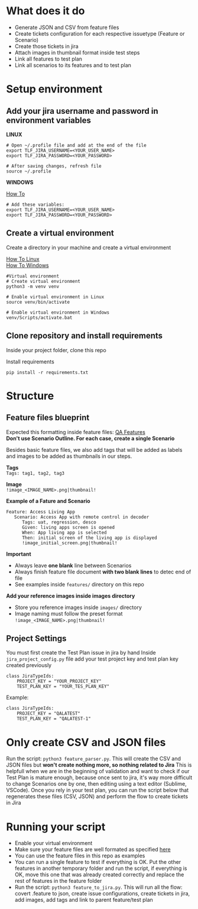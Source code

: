 # What does it do

- Generate JSON and CSV from feature files
- Create tickets  configuration for each respective issuetype (Feature or Scenario)
- Create those tickets in jira
- Attach images in thumbnail format inside test steps
- Link all features to test plan
- Link all scenarios to its features and to test plan

# Setup environment

## Add your jira username and password in environment variables

**LINUX** 

``` 
# Open ~/.profile file and add at the end of the file
export TLF_JIRA_USERNAME=<YOUR_USER_NAME>
export TLF_JIRA_PASSWORD=<YOUR_PASSWORD>

# After saving changes, refresh file
source ~/.profile
```

**WINDOWS** 

[How To](https://docs.oracle.com/en/database/oracle/machine-learning/oml4r/1.5.1/oread/creating-and-modifying-environment-variables-on-windows.html#GUID-DD6F9982-60D5-48F6-8270-A27EC53807D0)
``` 
# Add these variables:
export TLF_JIRA_USERNAME=<YOUR_USER_NAME>
export TLF_JIRA_PASSWORD=<YOUR_PASSWORD>
```

## Create a virtual environment 

Create a directory in your machine and create a virtual environment

[How To Linux](https://www.youtube.com/watch?v=Kg1Yvry_Ydk&ab_channel=CoreySchafer)  
[How To Windows](https://www.youtube.com/watch?v=APOPm01BVrk&ab_channel=CoreySchafer)
``` 
#Virtual environment
# Create virtual environment
python3 -m venv venv

# Enable virtual environment in Linux
source venv/bin/activate

# Enable virtual environment in Windows
venv/Scripts/activate.bat
```

## Clone repository and install requirements   
Inside your project folder, clone this repo

Install requirements
``` 
pip install -r requirements.txt
```

# Structure

## Feature files blueprint

Expected this formatting inside feature files: [QA Features](https://docs-beta-living-apps.apps-dev.tid.es/docs/dev/qa)  
**Don't use Scenario Outline. For each case, create a single Scenario**

Besides basic feature files, we also add tags that will be added as labels and images to be added as thumbnails in our steps.

**Tags**  
`Tags: tag1, tag2, tag3`

**Image**  
`!image_<IMAGE_NAME>.png|thumbnail!`

**Example of a Fature and Scenario**
``` 
Feature: Access Living App
   Scenario: Access App with remote control in decoder
      Tags: uat, regression, desco
      Given: living apps screen is opened
      When: App living app is selected
      Then: initial screen of the living app is displayed
      !image_initial_screen.png|thumbnail!
```

**Important**
- Always leave **one blank** line between Scenarios
- Always finish feature file document **with two blank lines** to detec end of file
- See examples inside `features/` directory on this repo

**Add your reference images inside images directory**
- Store you reference images inside `images/` directory
- Image naming must follow the preset format `!image_<IMAGE_NAME>.png|thumbnail!`

## Project Settings

You must first create the Test Plan issue in jira by hand
Inside `jira_project_config.py` file add your test project key and test plan key created previously

```
class JiraTypeIds:
    PROJECT_KEY = "YOUR_PROJECT_KEY"
    TEST_PLAN_KEY = "YOUR_TES_PLAN_KEY"
```
Example:
```
class JiraTypeIds:
    PROJECT_KEY = "QALATEST"
    TEST_PLAN_KEY = "QALATEST-1"
```

# Only create CSV and JSON files
Run the script: `python3 feature_parser.py`. 
This will create the CSV and JSON files but **won't create nothing more, so nothing related to Jira**
This is helpfull when we are in the beginning of validation and want to check if our Test Plan is mature enough, because once sent to jira, it's way more difficult to change Scenarios one by one, then editing using a text editor (Sublime, VSCode).
Once you rely in your test plan, you can run the script below that regenerates these files (CSV, JSON) and perform the flow to create tickets in Jira

# Running your script

- Enable your virtual environment
- Make sure your feature files are well formated as specified [here](#structure)
- You can use the feature files in this repo as examples
- You can run a single feature to test if everything is OK. Put the other features in another temporary folder and run the script, if everything is OK, move this one that was already created correctly and replace the rest of features in the feature folder
- Run the script: `python3 feature_to_jira.py`. This will run all the flow: covert .feature to json, create issue configurations, create tickets in jira, add images, add tags and link to parent feature/test plan
